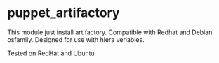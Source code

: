 # puppet_artifactory

This module just install artifactory.
Compatible with Redhat and Debian osfamily. 
Designed for use with hiera veriables.

Tested on RedHat and Ubuntu
